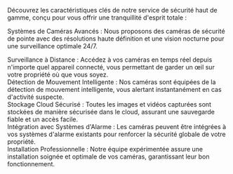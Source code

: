 ---
---

Découvrez les caractéristiques clés de notre service de sécurité haut de gamme, conçu pour vous offrir une tranquillité d'esprit totale :

Systèmes de Caméras Avancés : Nous proposons des caméras de sécurité de pointe avec des résolutions haute définition et une vision nocturne pour une surveillance optimale 24/7.

<div class="divider"></div>
Surveillance à Distance : Accédez à vos caméras en temps réel depuis n'importe quel appareil connecté, vous permettant de garder un œil sur votre propriété où que vous soyez.
<div class="divider"></div>
Détection de Mouvement Intelligente : Nos caméras sont équipées de la détection de mouvement intelligente, vous alertant instantanément en cas d'activité suspecte.
<div class="divider"></div>
Stockage Cloud Sécurisé : Toutes les images et vidéos capturées sont stockées de manière sécurisée dans le cloud, assurant une sauvegarde fiable et un accès facile.
<div class="divider"></div>
Intégration avec Systèmes d'Alarme : Les caméras peuvent être intégrées à vos systèmes d'alarme existants pour renforcer la sécurité globale de votre propriété.
<div class="divider"></div>
Installation Professionnelle : Notre équipe expérimentée assure une installation soignée et optimale de vos caméras, garantissant leur bon fonctionnement.
